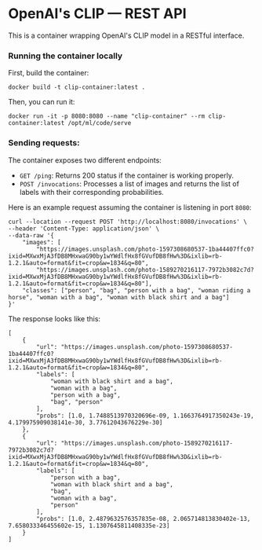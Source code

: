 # OpenAI's CLIP — REST API

This is a container wrapping OpenAI's CLIP model in a RESTful interface.

### Running the container locally

First, build the container:

```shell
docker build -t clip-container:latest .
```

Then, you can run it:

```shell
docker run -it -p 8080:8080 --name "clip-container" --rm clip-container:latest /opt/ml/code/serve
```

### Sending requests:

The container exposes two different endpoints:

- `GET /ping`: Returns 200 status if the container is working properly.
- `POST /invocations`: Processes a list of images and returns the list of labels with their corresponding probabilities.

Here is an example request assuming the container is listening in port `8080`:

```shell
curl --location --request POST 'http://localhost:8080/invocations' \
--header 'Content-Type: application/json' \
--data-raw '{
    "images": [
        "https://images.unsplash.com/photo-1597308680537-1ba44407ffc0?ixid=MXwxMjA3fDB8MHxwaG90by1wYWdlfHx8fGVufDB8fHw%3D&ixlib=rb-1.2.1&auto=format&fit=crop&w=1834&q=80",
        "https://images.unsplash.com/photo-1589270216117-7972b3082c7d?ixid=MXwxMjA3fDB8MHxwaG90by1wYWdlfHx8fGVufDB8fHw%3D&ixlib=rb-1.2.1&auto=format&fit=crop&w=1834&q=80"],
    "classes": ["person", "bag", "person with a bag", "woman riding a horse", "woman with a bag", "woman with black shirt and a bag"]
}'
```

The response looks like this:

```shell
[
    {
        "url": "https://images.unsplash.com/photo-1597308680537-1ba44407ffc0?ixid=MXwxMjA3fDB8MHxwaG90by1wYWdlfHx8fGVufDB8fHw%3D&ixlib=rb-1.2.1&auto=format&fit=crop&w=1834&q=80", 
        "labels": [
            "woman with black shirt and a bag", 
            "woman with a bag", 
            "person with a bag", 
            "bag", "person"
        ], 
        "probs": [1.0, 1.7488513970320696e-09, 1.1663764917350243e-19, 4.179975909038141e-30, 3.77612043676229e-30]
    }, 
    {
        "url": "https://images.unsplash.com/photo-1589270216117-7972b3082c7d?ixid=MXwxMjA3fDB8MHxwaG90by1wYWdlfHx8fGVufDB8fHw%3D&ixlib=rb-1.2.1&auto=format&fit=crop&w=1834&q=80", 
        "labels": [
            "person with a bag", 
            "woman with black shirt and a bag", 
            "bag", 
            "woman with a bag", 
            "person"
        ], 
        "probs": [1.0, 2.4879632576357835e-08, 2.065714813830402e-13, 7.658033346455602e-15, 1.1307645811408335e-23]
    }
]
```
